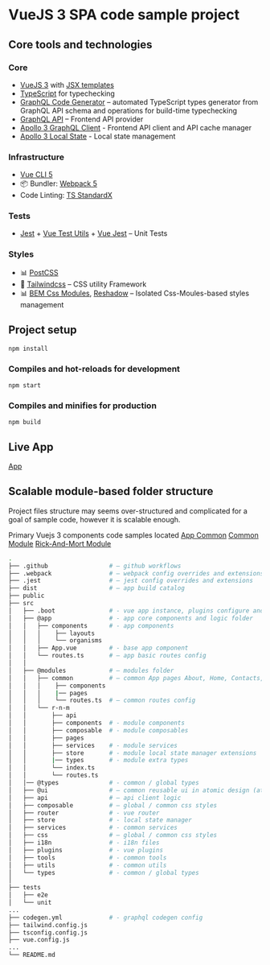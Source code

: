 # VueJS 3 SPA code sample project

## Core tools and technologies

### Core
- [VueJS 3](https://v3.vuejs.org/) with [JSX templates](https://www.npmjs.com/package/@vue/babel-plugin-jsx)
- [TypeScript](https://www.typescriptlang.org/) for typechecking
- [GraphQL Code Generator](https://graphql-code-generator.com/) – automated TypeScript types generator from GraphQL API schema and operations for build-time typechecking
- [GraphQL API](https://rickandmortyapi.com/graphql) – Frontend API provider
- [Apollo 3 GraphQL Client](https://www.apollographql.com/) - Frontend API client and API cache manager
- [Apollo 3 Local State](https://www.apollographql.com/docs/react/local-state/local-state-management/) - Local state management

### Infrastructure
- [Vue CLI 5](https://cli.vuejs.org/)
- 📦 Bundler: [Webpack 5](https://webpack.js.org/)
- Code Linting: [TS StandardX](https://standardjs.com/)

### Tests
- [Jest](http://jestjs.io/) + [Vue Test Utils](https://github.com/vuejs/vue-test-utils-next) + [Vue Jest](https://github.com/vuejs/vue-jest/tree/v3) – Unit Tests

### Styles
- :bar_chart: [PostCSS](https://postcss.org/)
- :triangular_ruler: [Tailwindcss](https://tailwindcss.com/) – CSS utility Framework
- :bar_chart: [BEM Css Modules](https://postcss.org/), [Reshadow](https://reshadow.dev/) – Isolated Css-Moules-based styles management

## Project setup
```
npm install
```

### Compiles and hot-reloads for development
```
npm start
```

### Compiles and minifies for production
```
npm build
```

## Live App
[App](https://mayoujin.github.io/vue3-ts-gql-spa/)

## Scalable module-based folder structure

Project files structure may seems over-structured and complicated
for a goal of sample code, however it is scalable enough.

Primary Vuejs 3 components code samples located
[App Common](https://github.com/mayoujin/vue3-ts-gql-spa/tree/master/src/%40app/components/organisms)
[Common Module](https://github.com/mayoujin/vue3-ts-gql-spa/tree/master/src/%40modules/common)
[Rick-And-Mort Module](https://github.com/mayoujin/vue3-ts-gql-spa/tree/master/src/%40modules/r-n-m)

```bash
.
├── .github                 # – github workflows
├── .webpack                # – webpack config overrides and extensions
├── .jest                   # – jest config overrides and extensions
├── dist                    # – app build catalog
├── public
├── src
│   ├── .boot               # - vue app instance, plugins configure and boot scripts
│   ├── @app                # - app core components and logic folder
│   │   ├── components      # - app components
│   │   │    ├── layouts
│   │   │    └── organisms
│   │   ├── App.vue         # - base app component
│   │   └── routes.ts       # – app basic routes config
│   │
│   ├── @modules            # – modules folder
│   │   ├── common          # – common App pages About, Home, Contacts, Login, Features etc.
│   │   │    ├── components
│   │   │    |── pages
│   │   │    └── routes.ts  # – common routes config
│   │   └── r-n-m
│   │       ├── api
│   │       ├── components  # - module components
│   │       ├── composable  # - module composables
│   │       ├── pages
│   │       ├── services    # - module services
│   │       ├── store       # - module local state manager extensions
│   │       |── types       # - module extra types
│   │       └── index.ts
│   │       └── routes.ts
│   │── @types              # - common / global types
│   ├── @ui                 # – common reusable ui in atomic design (atoms, molecules, organisms)
│   ├── api                 # – api client logic
│   ├── composable          # – global / common css styles
│   ├── router              # - vue router
│   ├── store               # - local state manager
│   ├── services            # - common services
│   ├── css                 # – global / common css styles
│   ├── i18n                # - i18n files
│   ├── plugins             # - vue plugins
│   ├── tools               # - common tools
│   ├── utils               # - common utils
│   └── types               # - common / global types
│
├── tests
│   ├── e2e
│   └── unit
...
├── codegen.yml             # - graphql codegen config
├── tailwind.config.js
├── tsconfig.config.js
├── vue.config.js
...
└── README.md
```

